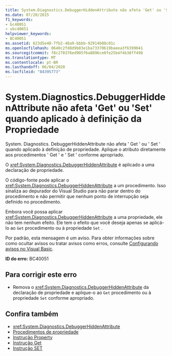```yaml
---
title: System.Diagnostics.DebuggerHiddenAttribute não afeta 'Get' ou 'Set' quando aplicado à definição da Propriedade
ms.date: 07/20/2015
f1_keywords:
- bc40051
- vbc40051
helpviewer_keywords:
- BC40051
ms.assetid: 623d5e48-7fb2-48a9-bbbb-92914b08c01c
ms.openlocfilehash: 0640c2fd8d9b83e1ba73370619baeea3f6399041
ms.sourcegitcommit: f8c270376ed905f6a8896ce0fe25b4f4b38ff498
ms.translationtype: MT
ms.contentlocale: pt-BR
ms.lasthandoff: 06/04/2020
ms.locfileid: "84395773"
---
```

# <a name="systemdiagnosticsdebuggerhiddenattribute-does-not-affect-get-or-set-when-applied-to-the-property-definition"></a>System.Diagnostics.DebuggerHiddenAttribute não afeta 'Get' ou 'Set' quando aplicado à definição da Propriedade
System. Diagnostics. DebuggerHiddenAttribute não afeta ' Get ' ou ' Set ' quando aplicado à definição de propriedade. Aplique o atributo diretamente aos procedimentos ' Get ' e ' Set ' conforme apropriado.  
  
 O <xref:System.Diagnostics.DebuggerHiddenAttribute> é aplicado a uma declaração de propriedade.  
  
 O código-fonte pode aplicar o <xref:System.Diagnostics.DebuggerHiddenAttribute> a um procedimento. Isso sinaliza ao depurador do Visual Studio para não parar dentro do procedimento e não permitir que nenhum ponto de interrupção seja definido no procedimento.  
  
 Embora você possa aplicar <xref:System.Diagnostics.DebuggerHiddenAttribute> a uma propriedade, ele não tem nenhum efeito. Ele tem o efeito que você deseja apenas se aplicá-lo ao `Get` procedimento ou à propriedade `Set` .  
  
 Por padrão, esta mensagem é um aviso. Para obter informações sobre como ocultar avisos ou tratar avisos como erros, consulte [Configurando avisos no Visual Basic](/visualstudio/ide/configuring-warnings-in-visual-basic).  
  
 **ID do erro:** BC40051  
  
## <a name="to-correct-this-error"></a>Para corrigir este erro  
  
- Remova o <xref:System.Diagnostics.DebuggerHiddenAttribute> da declaração de propriedade e aplique-o ao `Get` procedimento ou à propriedade `Set` conforme apropriado.  
  
## <a name="see-also"></a>Confira também

- <xref:System.Diagnostics.DebuggerHiddenAttribute>
- [Procedimentos de propriedade](../programming-guide/language-features/procedures/property-procedures.md)
- [Instrução Property](../language-reference/statements/property-statement.md)
- [Instrução Get](../language-reference/statements/get-statement.md)
- [Instrução SET](../language-reference/statements/set-statement.md)

